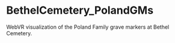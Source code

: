 # BethelCemetery_PolandGMs
WebVR visualization of the Poland Family grave markers at Bethel Cemetery.
